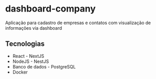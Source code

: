 # dashboard-company

Aplicação para cadastro de empresas e contatos com visualização de informações via dashboard

## Tecnologias
- React - NextJS
- NodeJS - NestJS
- Banco de dados - PostgreSQL
- Docker